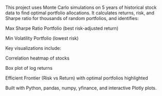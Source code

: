 This project uses Monte Carlo simulations on 5 years of historical stock data to find optimal portfolio allocations. It calculates returns, risk, and Sharpe ratio for thousands of random portfolios, and identifies:

Max Sharpe Ratio Portfolio (best risk-adjusted return)

Min Volatility Portfolio (lowest risk)

Key visualizations include:

Correlation heatmap of stocks

Box plot of log returns

Efficient Frontier (Risk vs Return) with optimal portfolios highlighted

Built with Python, pandas, numpy, yfinance, and interactive Plotly plots.

